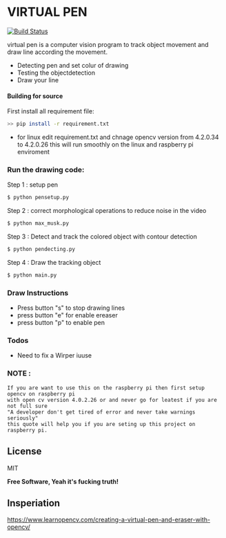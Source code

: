 # VIRTUAL PEN
[![Build Status](https://travis-ci.org/joemccann/dillinger.svg?branch=master)](https://travis-ci.org/joemccann/dillinger)

virtual pen is a computer vision program to track object movement and draw line according the movement.

  - Detecting pen and set colur of drawing
  - Testing the objectdetection
  - Draw your line


#### Building for source
First install all requirement file:
```sh
>> pip install -r requirement.txt
```
- for linux edit requirement.txt and chnage opencv version from 4.2.0.34 to 4.2.0.26 this will run smoothly on the linux and raspberry pi enviroment
 

### Run the drawing code:

Step 1 :  setup pen 
```sh
$ python pensetup.py
```
Step 2 :  correct morphological operations to reduce noise in the video
```sh
$ python max_musk.py
```
Step 3 : Detect and track the colored object with contour detection
```sh
$ python pendecting.py
```
Step 4 : Draw the tracking object
```sh
$ python main.py
```

### Draw Instructions
 - Press button "s" to stop drawing lines 
 - press button "e" for enable ereaser
 - press button "p" to enable pen

### Todos
 - Need to fix a Wirper iuuse

### NOTE :
```
If you are want to use this on the raspberry pi then first setup opencv on raspberry pi 
with open cv version 4.0.2.26 or and never go for leatest if you are not full sure
"A developer don't get tired of error and never take warnings seriously" 
this quote will help you if you are seting up this project on raspberry pi.
```

License
----

MIT


**Free Software, Yeah it's fucking truth!**

Insperiation 
---
https://www.learnopencv.com/creating-a-virtual-pen-and-eraser-with-opencv/
